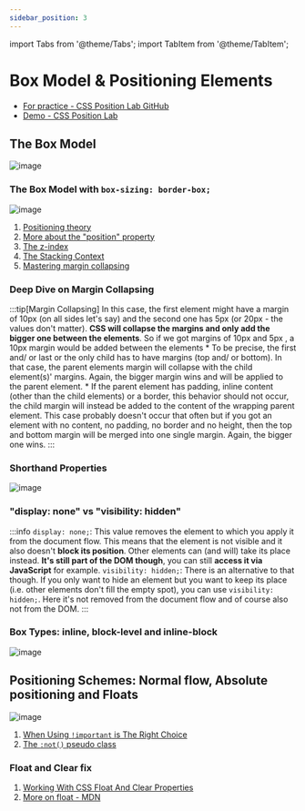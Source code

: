 ```yaml
---
sidebar_position: 3
---
```


import Tabs from '@theme/Tabs';
import TabItem from '@theme/TabItem';


# Box Model & Positioning Elements

* [For practice - CSS Position Lab GitHub](https://github.com/actionanand/css-position-lab)
* [Demo - CSS Position Lab](https://actionanand.github.io/css-position-lab/)

## The Box Model
![image](https://github.com/actionanand/wiki/assets/46064269/02cce7c0-d647-4e04-b6b6-bfb5cb317a78)

### The Box Model with `box-sizing: border-box;`
![image](https://github.com/actionanand/wiki/assets/46064269/5cf5b5c0-0216-4fde-903d-9181670fd234)

1. [Positioning theory](https://developer.mozilla.org/en-US/docs/Learn/CSS/CSS_layout/Positioning)
2. [More about the "position" property](https://developer.mozilla.org/en-US/docs/Web/CSS/position)
3. [The z-index](https://developer.mozilla.org/en-US/docs/Web/CSS/z-index)
4. [The Stacking Context](https://developer.mozilla.org/en-US/docs/Web/CSS/CSS_Positioning/Understanding_z_index/The_stacking_context)
5. [Mastering margin collapsing](https://developer.mozilla.org/en-US/docs/Web/CSS/CSS_Box_Model/Mastering_margin_collapsing)

### Deep Dive on **Margin Collapsing**

:::tip[Margin Collapsing]
<Tabs>
  <TabItem value="adj-sibling" label="Adjacent Siblings">
    In this case, the first element might have a margin of 10px  (on all sides let's say) and the second one has 5px  (or 20px  - the values don't matter). **CSS will collapse the margins and only add the bigger one between the elements**. So if we got margins of 10px  and 5px , a 10px  margin would be added between the elements
  </TabItem>
  <TabItem value="parent-with-children" label="A Parent with Children that have a margin">
    * To be precise, the first and/ or last or the only child has to have margins (top and/ or bottom). In that case, the parent elements margin will collapse with the child element(s)' margins. Again, the bigger margin wins and will be applied to the parent element.
    * If the parent element has padding, inline content (other than the child elements) or a border, this behavior should not occur, the child margin will instead be added to the content of the wrapping parent element.
  </TabItem>
  <TabItem value="empty-el" label="An Empty Element with margins">
    This case probably doesn't occur that often but if you got an element with no content, no padding, no border and no height, then the top and bottom margin will be merged into one single margin. Again, the bigger one wins.
  </TabItem>
</Tabs>
:::

### Shorthand Properties
![image](https://github.com/actionanand/wiki/assets/46064269/5b8444e2-2880-4be4-8255-943657a4c193)

### "display: none" vs "visibility: hidden"

:::info
<Tabs>
  <TabItem value="display-none" label="None">
    `display: none;`: This value removes the element to which you apply it from the document flow. This means that the element is not visible and it also doesn't **block its position**. Other elements can (and will) take its place instead. **It's still part of the DOM though**, you can still **access it via JavaScript** for example.
  </TabItem>
  <TabItem value="visibility-hidden" label="Hidden">
    `visibility: hidden;`: There is an alternative to that though. If you only want to hide an element but you want to keep its place (i.e. other elements don't fill the empty spot), you can use `visibility: hidden;`. Here it's not removed from the document flow and of course also not from the DOM.
  </TabItem>
</Tabs>
:::

### Box Types: inline, block-level and inline-block
![image](https://github.com/actionanand/wiki/assets/46064269/d1b72eee-8c45-4c42-95ee-3d5e37a44b83)

## Positioning Schemes: Normal flow, Absolute positioning and Floats
![image](https://github.com/actionanand/wiki/assets/46064269/ef46fe56-e673-4322-9340-4349fc4b23ad)

1. [When Using `!important` is The Right Choice](https://css-tricks.com/when-using-important-is-the-right-choice/)
2. [The `:not()`  pseudo class](https://developer.mozilla.org/en-US/docs/Web/CSS/:not)

### Float and Clear fix

1. [Working With CSS Float And Clear Properties](https://blog.openreplay.com/working-with-css-float-and-clear-properties/)
2. [More on float - MDN](https://developer.mozilla.org/en-US/docs/Web/CSS/float)
